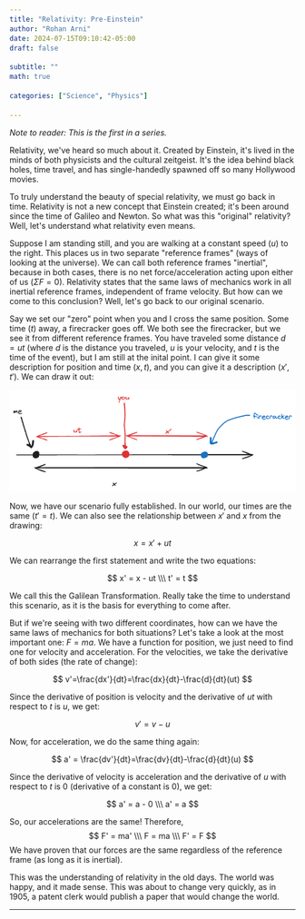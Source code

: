 ```yaml
---
title: "Relativity: Pre-Einstein"
author: "Rohan Arni"
date: 2024-07-15T09:10:42-05:00
draft: false

subtitle: ""
math: true

categories: ["Science", "Physics"] 

---
```


*Note to reader: This is the first in a series.*

Relativity, we've heard so much about it. Created by Einstein, it's lived in the minds of both physicists and the cultural zeitgeist. It's the idea behind black holes, time travel, and has single-handedly spawned off so many Hollywood movies.

To truly understand the beauty of special relativity, we must go back in time. Relativity is not a new concept that Einstein created; it's been around since the time of Galileo and Newton. So what was this "original" relativity? Well, let's understand what relativity even means. 

Suppose I am standing still, and you are walking at a constant speed ($u$) to the right. This places us in two separate "reference frames" (ways of looking at the universe). We can call both reference frames "inertial", because in both cases, there is no net force/acceleration acting upon either of us ($\Sigma F = 0$). Relativity states that the same laws of mechanics work in all inertial reference frames, independent of frame velocity. But how can we come to this conclusion? Well, let's go back to our original scenario. 

Say we set our "zero" point when you and I cross the same position. Some time ($t$) away, a firecracker goes off. We both see the firecracker, but we see it from different reference frames. You have traveled some distance $d=ut$ (where $d$ is the distance you traveled, $u$ is your velocity, and $t$ is the time of the event), but I am still at the inital point. I can give it some description for position and time $(x, t)$, and you can give it a description $(x', t')$. We can draw it out:

![image](images/graph1.excalidraw.png#layoutTextWidth)

Now, we have our scenario fully established. In our world, our times are the same ($t' = t$). We can also see the relationship between $x'$ and $x$ from the drawing:

$$
x = x' + ut $$

We can rearrange the first statement and write the two equations:

$$ x' = x - ut \\\ t' = t $$

We call this the Galilean Transformation. Really take the time to understand this scenario, as it is the basis for everything to come after. 

But if we're seeing with two different coordinates, how can we have the same laws of mechanics for both situations? Let's take a look at the most important one: $F=ma$. We have a function for position, we just need to find one for velocity and acceleration. For the velocities, we take the derivative of both sides (the rate of change):

$$
v'=\frac{dx'}{dt}=\frac{dx}{dt}-\frac{d}{dt}(ut) 
$$

Since the derivative of position is velocity and the derivative of $ut$ with respect to $t$ is $u$, we get:

$$
v' = v - u
$$

Now, for acceleration, we do the same thing again:

$$
a' = \frac{dv'}{dt}=\frac{dv}{dt}-\frac{d}{dt}(u)
$$

Since the derivative of velocity is acceleration and the derivative of $u$ with respect to $t$ is 0 (derivative of a constant is 0), we get:

$$
a' = a - 0 \\\
a' = a
$$

So, our accelerations are the same! Therefore, 
$$
F' = ma' \\\
F = ma \\\
F' = F
$$
We have proven that our forces are the same regardless of the reference frame (as long as it is inertial).

This was the understanding of relativity in the old days. The world was happy, and it made sense. This was about to change very quickly, as in 1905, a patent clerk would publish a paper that would change the world.

---